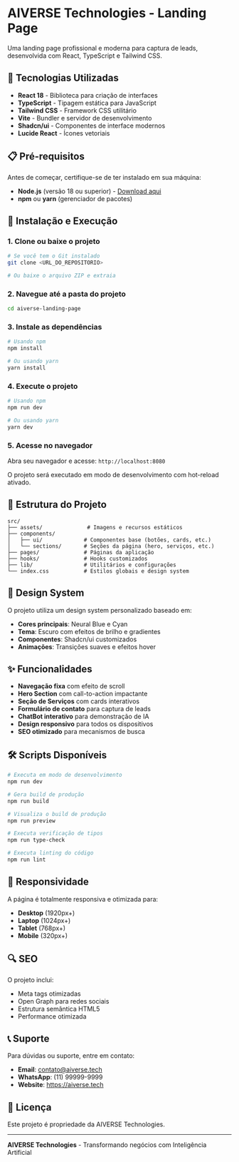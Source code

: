 # AIVERSE Technologies - Landing Page

Uma landing page profissional e moderna para captura de leads, desenvolvida com React, TypeScript e Tailwind CSS.

## 🚀 Tecnologias Utilizadas

- **React 18** - Biblioteca para criação de interfaces
- **TypeScript** - Tipagem estática para JavaScript
- **Tailwind CSS** - Framework CSS utilitário
- **Vite** - Bundler e servidor de desenvolvimento
- **Shadcn/ui** - Componentes de interface modernos
- **Lucide React** - Ícones vetoriais

## 📋 Pré-requisitos

Antes de começar, certifique-se de ter instalado em sua máquina:

- **Node.js** (versão 18 ou superior) - [Download aqui](https://nodejs.org/)
- **npm** ou **yarn** (gerenciador de pacotes)

## 🔧 Instalação e Execução

### 1. Clone ou baixe o projeto

```bash
# Se você tem o Git instalado
git clone <URL_DO_REPOSITORIO>

# Ou baixe o arquivo ZIP e extraia
```

### 2. Navegue até a pasta do projeto

```bash
cd aiverse-landing-page
```

### 3. Instale as dependências

```bash
# Usando npm
npm install

# Ou usando yarn
yarn install
```

### 4. Execute o projeto

```bash
# Usando npm
npm run dev

# Ou usando yarn
yarn dev
```

### 5. Acesse no navegador

Abra seu navegador e acesse: `http://localhost:8080`

O projeto será executado em modo de desenvolvimento com hot-reload ativado.

## 📁 Estrutura do Projeto

```
src/
├── assets/              # Imagens e recursos estáticos
├── components/
│   ├── ui/             # Componentes base (botões, cards, etc.)
│   └── sections/       # Seções da página (hero, serviços, etc.)
├── pages/              # Páginas da aplicação
├── hooks/              # Hooks customizados
├── lib/                # Utilitários e configurações
└── index.css           # Estilos globais e design system
```

## 🎨 Design System

O projeto utiliza um design system personalizado baseado em:

- **Cores principais**: Neural Blue e Cyan
- **Tema**: Escuro com efeitos de brilho e gradientes
- **Componentes**: Shadcn/ui customizados
- **Animações**: Transições suaves e efeitos hover

## ✨ Funcionalidades

- **Navegação fixa** com efeito de scroll
- **Hero Section** com call-to-action impactante
- **Seção de Serviços** com cards interativos
- **Formulário de contato** para captura de leads
- **ChatBot interativo** para demonstração de IA
- **Design responsivo** para todos os dispositivos
- **SEO otimizado** para mecanismos de busca

## 🛠️ Scripts Disponíveis

```bash
# Executa em modo de desenvolvimento
npm run dev

# Gera build de produção
npm run build

# Visualiza o build de produção
npm run preview

# Executa verificação de tipos
npm run type-check

# Executa linting do código
npm run lint
```

## 📱 Responsividade

A página é totalmente responsiva e otimizada para:

- **Desktop** (1920px+)
- **Laptop** (1024px+)
- **Tablet** (768px+)
- **Mobile** (320px+)

## 🔍 SEO

O projeto inclui:

- Meta tags otimizadas
- Open Graph para redes sociais
- Estrutura semântica HTML5
- Performance otimizada

## 📞 Suporte

Para dúvidas ou suporte, entre em contato:

- **Email**: contato@aiverse.tech
- **WhatsApp**: (11) 99999-9999
- **Website**: https://aiverse.tech

## 📄 Licença

Este projeto é propriedade da AIVERSE Technologies.

---

**AIVERSE Technologies** - Transformando negócios com Inteligência Artificial
